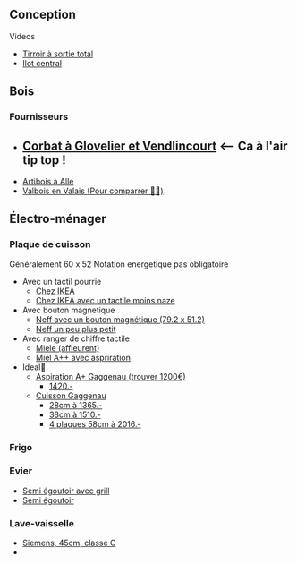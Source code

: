 
## Conception

Videos
- [Tirroir à sortie total](https://www.youtube.com/watch?v=v_lXl9lpjbY)
- [Ilot central](https://www.youtube.com/watch?v=d32WpZ_hEVk)



## Bois


### Fournisseurs
- [Corbat à Glovelier et Vendlincourt](https://www.groupe-corbat.ch/) <-- Ca à l'air tip top !
	- 
- [Artibois à Alle](https://www.artibois.ch/)
- [Valbois en Valais (Pour comparrer 🤷‍♂️)](https://www.valbois-sa.com/)


## Électro-ménager


### Plaque de cuisson

Généralement 60 x 52
Notation energetique pas obligatoire

- Avec un tactil pourrie
	- [Chez IKEA](https://www.ikea.com/ch/fr/p/foerdelaktig-plaque-de-cuisson-av-hotte-integree-ikea-500-noir-40515865/)
	- [Chez IKEA avec un tactile moins naze](https://www.ikea.com/ch/fr/p/foerdelaktig-plaque-de-cuisson-av-hotte-integree-ikea-700-noir-50449403/)
- Avec bouton magnetique
	- [Neff avec un bouton magnétique (79.2 x 51.2)](https://www.galaxus.ch/fr/s2/product/neff-tpt-5820-x-plaques-de-cuisson-vitroceramique-encastrables-11053694?gclid=CjwKCAjw-rOaBhA9EiwAUkLV4l-j6c4p_QFZkbuyMQFfzceC8Tmzgylg-xX4CiIIEQW4pzD7oG5pIhoC7uYQAvD_BwE&gclsrc=aw.ds)
	- [Neff un peu plus petit ](https://www.galaxus.ch/fr/s2/product/neff-t46pt60x0-table-de-cuisson-inox-integre-zone-de-cuisson-a-induction-4-zones-plaques-de-cuisson--20852165?supplier=406802)
- Avec ranger de chiffre tactile
	- [Miele (affleurent)](https://www.nettoshop.ch/fr/M%C3%A9nage-grands-appareils/Cuire-faire-bouillir-et-cuire-%C3%A0-la-vapeur-au-grill/Vitroc%C3%A9ramique-et-plaques-de-cuisson/Vitroc%C3%A9ramique-induct-enc-%C3%A0-fleur/Miele-KM-7564-FL-Plan-de-cuisson/p/IP099816)
	- [Miel A++ avec aspriration](https://www.microspot.ch/fr/m%C3%A9nage-et-cuisine/gros-%C3%A9lectrom%C3%A9nager/cuisini%C3%A8res-fours--c663000/miele-table-de-cuisson-plaque-kmda7476fl-twoinone-encastrable--p0002770469?gclid=CjwKCAjw-rOaBhA9EiwAUkLV4hNkREhvKLcu1pZaD-TnmlS76ZvZkn79Yyplp_iCtF6x-rTZxi_SpRoC6gsQAvD_BwE&gclsrc=aw.ds)
- Ideal😬
	- [Aspiration A+ Gaggenau (trouver 1200€)](https://www.gaggenau.com/ch/fr/listedesproduits/ventilation/serie-200/aerateurs-de-plan-de-cuisson)
		- [1420.-](https://www.nettoland.ch/de/tisch-und-muldenlufter/37906-gaggenau-vl-200-120-vario-muldenlueftung-serie-200-schwarze-bedienblende-7600379060259.html)
	- [Cuisson Gaggenau](https://www.gaggenau.com/ch/fr/listedesproduits/tables-de-cuisson/serie-200/vario-serie-200/modules-vario/VI242120#/Togglebox=accessories/Togglebox=manuals/Togglebox=accessoriesOthers/)
		- [28cm à 1365.-](https://www.nettoland.ch/de/induktion/47526-gaggenau-vario-flex-induktionskochfeld-serie-200-28-cm-vi-232-121-7600475260454.html)
		- [38cm à 1510.-](https://www.nettoland.ch/de/induktion/37778-gaggenau-vi-242-120-vario-flex-induktionskochfeld-serie-200-schwarze-bedienblende-7600377780159.html)
		- [4 plaques 58cm à 2016.-](https://www.nettoland.ch/de/induktion/37777-gaggenau-vi-262-120-vario-flex-induktionskochfeld-serie-200-schwarze-bedienblende-7600377770358.html)

### Frigo


### Evier

- [Semi égoutoir avec grill](https://www.hornbach.ch/shop/Evier-affleurant-BLANCO-BLANCO-ELON-XL-6-S-F-524855-gris-rocher/4619854/article.html)
- [Semi égoutoir](https://www.hornbach.ch/shop/Evier-CENTA-Felis-60-780-x-500mm-asphalte-FELIS-60-BL/10526232/article.html)

### Lave-vaisselle 
- [Siemens, 45cm, classe C](https://www.fust.ch/fr/p/cuisine/appareils-de-cuisine-encastrables/lave-vaisselle-encastrables/lave-vaisselle-norme-ue-45-cm/siemens/sr55zs11me-8556539.html)
- 
